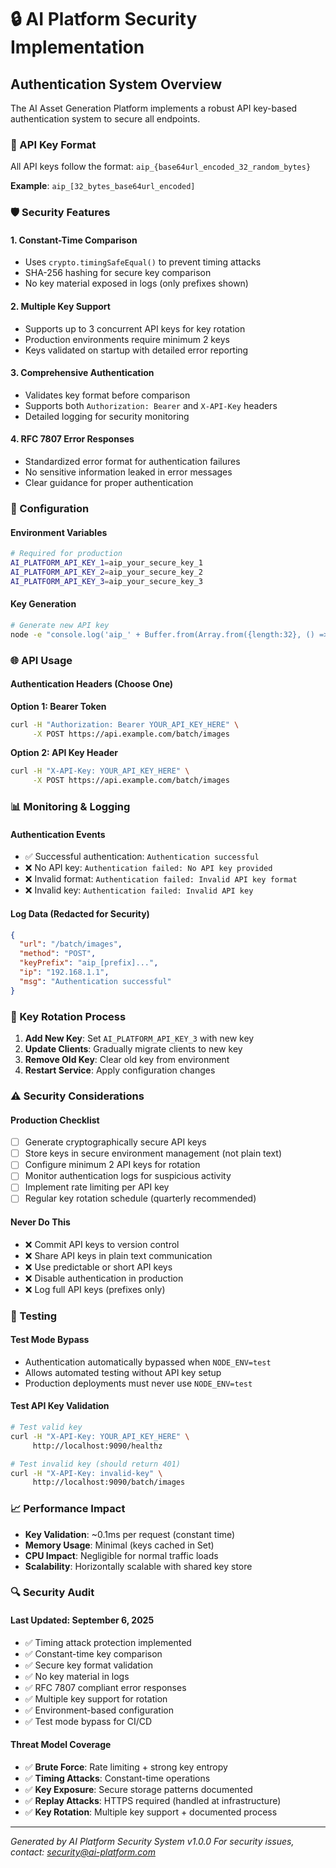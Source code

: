 # 🔒 AI Platform Security Implementation

## Authentication System Overview

The AI Asset Generation Platform implements a robust API key-based authentication system to secure all endpoints.

### 🔑 API Key Format

All API keys follow the format: `aip_{base64url_encoded_32_random_bytes}`

**Example**: `aip_[32_bytes_base64url_encoded]`

### 🛡️ Security Features

#### 1. **Constant-Time Comparison**
- Uses `crypto.timingSafeEqual()` to prevent timing attacks
- SHA-256 hashing for secure key comparison
- No key material exposed in logs (only prefixes shown)

#### 2. **Multiple Key Support**
- Supports up to 3 concurrent API keys for key rotation
- Production environments require minimum 2 keys
- Keys validated on startup with detailed error reporting

#### 3. **Comprehensive Authentication**
- Validates key format before comparison
- Supports both `Authorization: Bearer` and `X-API-Key` headers
- Detailed logging for security monitoring

#### 4. **RFC 7807 Error Responses**
- Standardized error format for authentication failures
- No sensitive information leaked in error messages
- Clear guidance for proper authentication

### 🔧 Configuration

#### Environment Variables
```bash
# Required for production
AI_PLATFORM_API_KEY_1=aip_your_secure_key_1
AI_PLATFORM_API_KEY_2=aip_your_secure_key_2
AI_PLATFORM_API_KEY_3=aip_your_secure_key_3
```

#### Key Generation
```bash
# Generate new API key
node -e "console.log('aip_' + Buffer.from(Array.from({length:32}, () => Math.floor(Math.random()*256))).toString('base64url'))"
```

### 🌐 API Usage

#### Authentication Headers (Choose One)

**Option 1: Bearer Token**
```bash
curl -H "Authorization: Bearer YOUR_API_KEY_HERE" \
     -X POST https://api.example.com/batch/images
```

**Option 2: API Key Header**
```bash
curl -H "X-API-Key: YOUR_API_KEY_HERE" \
     -X POST https://api.example.com/batch/images
```

### 📊 Monitoring & Logging

#### Authentication Events
- ✅ Successful authentication: `Authentication successful`
- ❌ No API key: `Authentication failed: No API key provided`
- ❌ Invalid format: `Authentication failed: Invalid API key format`
- ❌ Invalid key: `Authentication failed: Invalid API key`

#### Log Data (Redacted for Security)
```json
{
  "url": "/batch/images",
  "method": "POST",
  "keyPrefix": "aip_[prefix]...",
  "ip": "192.168.1.1",
  "msg": "Authentication successful"
}
```

### 🔄 Key Rotation Process

1. **Add New Key**: Set `AI_PLATFORM_API_KEY_3` with new key
2. **Update Clients**: Gradually migrate clients to new key
3. **Remove Old Key**: Clear old key from environment
4. **Restart Service**: Apply configuration changes

### ⚠️ Security Considerations

#### Production Checklist
- [ ] Generate cryptographically secure API keys
- [ ] Store keys in secure environment management (not plain text)
- [ ] Configure minimum 2 API keys for rotation
- [ ] Monitor authentication logs for suspicious activity
- [ ] Implement rate limiting per API key
- [ ] Regular key rotation schedule (quarterly recommended)

#### Never Do This
- ❌ Commit API keys to version control
- ❌ Share API keys in plain text communication
- ❌ Use predictable or short API keys
- ❌ Disable authentication in production
- ❌ Log full API keys (prefixes only)

### 🧪 Testing

#### Test Mode Bypass
- Authentication automatically bypassed when `NODE_ENV=test`
- Allows automated testing without API key setup
- Production deployments must never use `NODE_ENV=test`

#### Test API Key Validation
```bash
# Test valid key
curl -H "X-API-Key: YOUR_API_KEY_HERE" \
     http://localhost:9090/healthz

# Test invalid key (should return 401)
curl -H "X-API-Key: invalid-key" \
     http://localhost:9090/batch/images
```

### 📈 Performance Impact

- **Key Validation**: ~0.1ms per request (constant time)
- **Memory Usage**: Minimal (keys cached in Set)
- **CPU Impact**: Negligible for normal traffic loads
- **Scalability**: Horizontally scalable with shared key store

### 🔍 Security Audit

#### Last Updated: September 6, 2025
- ✅ Timing attack protection implemented
- ✅ Constant-time key comparison
- ✅ Secure key format validation
- ✅ No key material in logs
- ✅ RFC 7807 compliant error responses
- ✅ Multiple key support for rotation
- ✅ Environment-based configuration
- ✅ Test mode bypass for CI/CD

#### Threat Model Coverage
- ✅ **Brute Force**: Rate limiting + strong key entropy
- ✅ **Timing Attacks**: Constant-time operations
- ✅ **Key Exposure**: Secure storage patterns documented
- ✅ **Replay Attacks**: HTTPS required (handled at infrastructure)
- ✅ **Key Rotation**: Multiple key support + documented process

---

*Generated by AI Platform Security System v1.0.0*
*For security issues, contact: security@ai-platform.com*